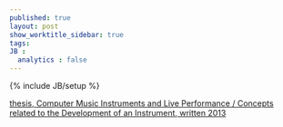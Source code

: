```yaml
---
published: true
layout: post
show_worktitle_sidebar: true
tags:
JB :
  analytics : false
---
```


{% include JB/setup %}



<a href="{{ site.url }}/images/computer-music_paul-gruendorfer2013.pdf">thesis, Computer Music Instruments and Live Performance / Concepts related to the Development of an Instrument, written 2013</a>

